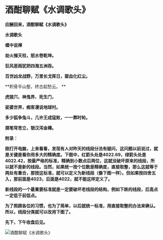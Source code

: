 酒酣聊赋《水调歌头》
====



**应酬回来，酒酣聊赋《水调歌头》**

**水调歌头**

**缠中说禅**

**劫火摧天柱，怒水卷乾坤。**

**狂风恶雨犹把四海五洲吞。**

**百世凶龙战野，万里长戈挥日，碧血化红尘。**

**积骨平山壑，终古起愁云。 **

**虎狼穴、神鬼界、死生门，**

**娑婆世界，痴客漫说地球村。**

**多少狐争兔斗，几许王成寇败，一一葬时轮。**

**掷笔穹苍立，银汉泻金樽。**

**附录：**

**刚打开电脑，上来看看，发现有人对昨天的线段分法有疑问，这问题以前说过，就是关键是看你用多大的精确度。下图中，红箭头处是4022.69，绿箭头处是4022.42，按最严格的标准，精确到小数点后两位，这就没破坏原来的线段，所以就不是新的线段。当然，如果统一按个位数是精确度，直接取整，那么这就等于两处有重合，那按这标准，就可以定义为新线段（像下图一样）。但如果按四舍五入，那前面是4023，后面是4022，就不能这样定义了。**

**新线段的一个最重要标准就是一定要破坏老线段的结构，例如下跌的线段，后高点一定低于前低点。**

**为了照顾各位的习惯，也为了简单，以后就统一标准，用直接取整的办法来确认。所以，线段分类就可以改用下图了。**

**先下，下午收盘后见。**

![酒酣聊赋《水调歌头》](http://simg.sinajs.cn/blog7style/images/common/sg_trans.gif)
